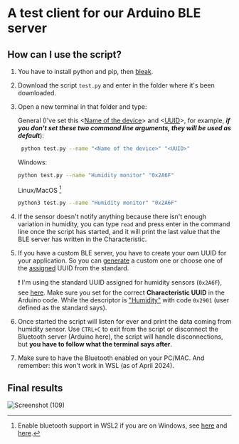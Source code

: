 # A test client for our Arduino BLE server

## How can I use the script?

1) You have to install python and pip, then [bleak](https://github.com/hbldh/bleak?tab=readme-ov-file#installation).

2) Download the script `test.py` and enter in the folder where it's been downloaded.

3) Open a new terminal in that folder and type:

    General (I've set this <[Name of the device](https://github.com/TIT8/BLE-sensor_PDM-microphone/blob/279eed03539bcb7410006116519fe02829c34209/src/main.cpp#L148)> and <[UUID](https://github.com/TIT8/BLE-sensor_PDM-microphone/blob/279eed03539bcb7410006116519fe02829c34209/src/main.cpp#L37)>, for example, ***if you don't set these two command line arguments, they will be used as default***):
   
   ```bash
    python test.py --name "<Name of the device>" "<UUID>"
    ```

    Windows:
    ```bash
    python test.py --name "Humidity monitor" "0x2A6F"
    ```

    Linux/MacOS [^1]
    ```bash
    python3 test.py --name "Humidity monitor" "0x2A6F"
    ```

5) If the sensor doesn't notify anything because there isn't enough variation in humidity, you can type `read` and press enter in the command line once the script has started, and it will print the last value that the BLE server has written in the Characteristic.

6) If you have a custom BLE server, you have to create your own UUID for your application. So you can [generate](https://www.uuidgenerator.net/) a custom one or choose one of the [assigned](https://www.bluetooth.com/specifications/assigned-numbers/) UUID from the standard. 

    :exclamation: I'm using the standard UUID assigned for humidity sensors (`0x2A6F`), see [here](https://github.com/TIT8/BLE/blob/20be417d86c0495ab896a8af8cc1322d0acc7b5b/src/main.cpp#L9). Make sure you set for the correct **Characteristic UUID** in the Arduino code. While the descriptor is ["Humidity"](https://github.com/TIT8/BLE-sensor_PDM-microphone/blob/279eed03539bcb7410006116519fe02829c34209/src/main.cpp#L35) with code `0x2901` (user defined as the standard says).

7) Once started the script will listen for ever and print the data coming from humidity sensor. Use `CTRL+C` to exit from the script or disconnect the Bluetooth server (Arduino here), the script will handle disconnections, but **you have to follow what the terminal says after**.

8) Make sure to have the Bluetooth enabled on your PC/MAC. And remember: this won't work in WSL (as of April 2024).

## Final results

![Screenshot (109)](https://github.com/TIT8/BLE-sensor_PDM-microphone/assets/68781644/d4181f39-1f67-459f-bbe5-143023abd621)

[^1]: Enable bluetooth support in WSL2 if you are on Windows, see [here](https://docs.espressif.com/projects/esp-matter/en/latest/esp32c3/using_chip_tool.html#providing-access-to-bluetooth) and [here](https://github.com/dorssel/usbipd-win/wiki/WSL-support#building-your-own-usbip-enabled-wsl-2-kernel).

